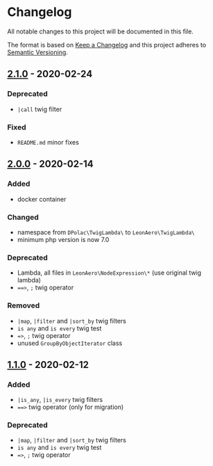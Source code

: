 # Changelog
All notable changes to this project will be documented in this file.

The format is based on [Keep a Changelog](http://keepachangelog.com/en/1.0.0/)
and this project adheres to [Semantic Versioning](http://semver.org/spec/v2.0.0.html).

## [2.1.0] - 2020-02-24
### Deprecated
- `|call` twig filter
### Fixed
- `README.md` minor fixes

## [2.0.0] - 2020-02-14
### Added
- docker container
### Changed
- namespace from `DPolac\TwigLambda\` to `LeonAero\TwigLambda\`
- minimum php version is now 7.0
### Deprecated
- Lambda, all files in `LeonAero\NodeExpression\*` (use original twig lambda)
- `==>`, `;` twig operator
### Removed
- `|map`, `|filter` and `|sort_by` twig filters
- `is any` and `is every` twig test
- `=>`, `;` twig operator
- unused `GroupByObjectIterator` class

## [1.1.0] - 2020-02-12
### Added
- `|is_any`, `|is_every` twig filters
- `==>` twig operator (only for migration)
### Deprecated
- `|map`, `|filter` and `|sort_by` twig filters
- `is any` and `is every` twig test
- `=>`, `;` twig operator

[2.1.0]: https://github.com/leonaero/twig-lambda/compare/v2.0.0...v2.1.0
[2.0.0]: https://github.com/leonaero/twig-lambda/compare/v1.1.0...v2.0.0
[1.1.0]: https://github.com/leonaero/twig-lambda/compare/v1.0.0...v1.1.0


